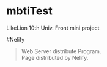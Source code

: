 # mbtiTest

LikeLion 10th Univ. Front mini project


#Nelify
> Web Server distribute Program.
> <br>
> Page distributed by Nelify.
